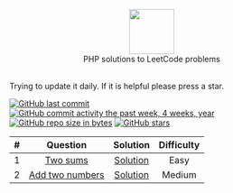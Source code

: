 <p align="center">
  <a href="https://leetcode.com/nplasencia">
    <img height=80 src="https://leetcode.com/static/webpack_bundles/images/logo-dark.e99485d9b.svg">
  </a>
  <br>PHP solutions to LeetCode problems
  <br><br>
</p>

Trying to update it daily. If it is helpful please press a star.

[![GitHub last commit](https://img.shields.io/github/last-commit/nplasencia/Leetcode_solutions.svg)](https://github.com/nplasencia/Leetcode_solutions) 
[![GitHub commit activity the past week, 4 weeks, year](https://img.shields.io/github/commit-activity/y/nplasencia/Leetcode_solutions.svg)](https://github.com/nplasencia/Leetcode_solutions)
[![GitHub repo size in bytes](https://img.shields.io/github/repo-size/nplasencia/Leetcode_solutions.svg)](https://github.com/nplasencia/Leetcode_solutions) 
[![GitHub stars](https://img.shields.io/github/stars/nplasencia/Leetcode_solutions.svg)](https://github.com/nplasencia/Leetcode_solutions)

|  #  | Question |                                                        Solution                                                        | Difficulty |
|:---:|:--------:|:----------------------------------------------------------------------------------------------------------------------:|:----------:|
| 1 | [Two sums](https://leetcode.com/problems/two-sum/) |                                           [Solution](src/TwoSum/Solution.md)                                           | Easy |
| 2 | [Add two numbers](https://leetcode.com/problems/add-two-numbers/) | [Solution](https://github.com/nplasencia/Leetcode_solutions/tree/master/Problems/2.%20Add%20Two%20Numbers/Solution.md) | Medium |
